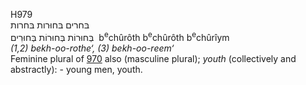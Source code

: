 H979  
בּחרים בּחוּרות בּחרות  
בְּחוּרוֹת בְּחוּרוֹת בְּחוּרִים ‎ b<sup>e</sup>chûrôth
b<sup>e</sup>chûrôth b<sup>e</sup>chûrı̂ym  
*(1,2)* *bekh-oo-rothe‘,* *(3)* *bekh-oo-reem‘*  
Feminine plural of [970](h0970) also (masculine plural); *youth*
(collectively and abstractly): - young men, youth.  
